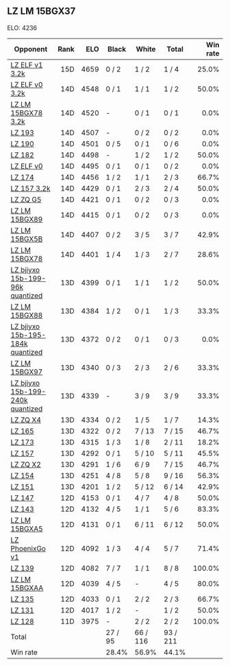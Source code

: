 ## LZ LM 15BGX37 ##

ELO: 4236

Opponent | Rank | ELO | Black | White | Total | Win rate
---------|-----:|----:|-------|-------|-------|-------:
[LZ ELF v1 3.2k](LZ%20ELF%20v1%203.2k.md) | 15D | 4659 | 0 / 2 | 1 / 2 | 1 / 4 | 25.0%
[LZ ELF v0 3.2k](LZ%20ELF%20v0%203.2k.md) | 14D | 4548 | 0 / 1 | 1 / 1 | 1 / 2 | 50.0%
[LZ LM 15BGX78 3.2k](LZ%20LM%2015BGX78%203.2k.md) | 14D | 4520 | - | 0 / 1 | 0 / 1 | 0.0%
[LZ 193](LZ%20193.md) | 14D | 4507 | - | 0 / 2 | 0 / 2 | 0.0%
[LZ 190](LZ%20190.md) | 14D | 4501 | 0 / 5 | 0 / 1 | 0 / 6 | 0.0%
[LZ 182](LZ%20182.md) | 14D | 4498 | - | 1 / 2 | 1 / 2 | 50.0%
[LZ ELF v0](LZ%20ELF%20v0.md) | 14D | 4495 | 0 / 1 | 0 / 1 | 0 / 2 | 0.0%
[LZ 174](LZ%20174.md) | 14D | 4456 | 1 / 2 | 1 / 1 | 2 / 3 | 66.7%
[LZ 157 3.2k](LZ%20157%203.2k.md) | 14D | 4429 | 0 / 1 | 2 / 3 | 2 / 4 | 50.0%
[LZ ZQ G5](LZ%20ZQ%20G5.md) | 14D | 4421 | 0 / 1 | 0 / 2 | 0 / 3 | 0.0%
[LZ LM 15BGX89](LZ%20LM%2015BGX89.md) | 14D | 4415 | 0 / 1 | 0 / 2 | 0 / 3 | 0.0%
[LZ LM 15BGX5B](LZ%20LM%2015BGX5B.md) | 14D | 4407 | 0 / 2 | 3 / 5 | 3 / 7 | 42.9%
[LZ LM 15BGX78](LZ%20LM%2015BGX78.md) | 14D | 4401 | 1 / 4 | 1 / 3 | 2 / 7 | 28.6%
[LZ bjiyxo 15b-199-96k quantized](LZ%20bjiyxo%2015b-199-96k%20quantized.md) | 13D | 4399 | 0 / 1 | 1 / 1 | 1 / 2 | 50.0%
[LZ LM 15BGX88](LZ%20LM%2015BGX88.md) | 13D | 4384 | 1 / 2 | 0 / 1 | 1 / 3 | 33.3%
[LZ bjiyxo 15b-195-184k quantized](LZ%20bjiyxo%2015b-195-184k%20quantized.md) | 13D | 4372 | 0 / 2 | 0 / 1 | 0 / 3 | 0.0%
[LZ LM 15BGX97](LZ%20LM%2015BGX97.md) | 13D | 4340 | 0 / 3 | 2 / 3 | 2 / 6 | 33.3%
[LZ bjiyxo 15b-199-240k quantized](LZ%20bjiyxo%2015b-199-240k%20quantized.md) | 13D | 4339 | - | 3 / 9 | 3 / 9 | 33.3%
[LZ ZQ X4](LZ%20ZQ%20X4.md) | 13D | 4334 | 0 / 2 | 1 / 5 | 1 / 7 | 14.3%
[LZ 165](LZ%20165.md) | 13D | 4322 | 0 / 2 | 7 / 13 | 7 / 15 | 46.7%
[LZ 173](LZ%20173.md) | 13D | 4315 | 1 / 3 | 1 / 8 | 2 / 11 | 18.2%
[LZ 157](LZ%20157.md) | 13D | 4292 | 0 / 1 | 5 / 10 | 5 / 11 | 45.5%
[LZ ZQ X2](LZ%20ZQ%20X2.md) | 13D | 4291 | 1 / 6 | 6 / 9 | 7 / 15 | 46.7%
[LZ 154](LZ%20154.md) | 13D | 4251 | 4 / 8 | 5 / 8 | 9 / 16 | 56.3%
[LZ 151](LZ%20151.md) | 13D | 4201 | 1 / 2 | 5 / 12 | 6 / 14 | 42.9%
[LZ 147](LZ%20147.md) | 12D | 4153 | 0 / 1 | 4 / 7 | 4 / 8 | 50.0%
[LZ 143](LZ%20143.md) | 12D | 4132 | 4 / 5 | 1 / 1 | 5 / 6 | 83.3%
[LZ LM 15BGXA5](LZ%20LM%2015BGXA5.md) | 12D | 4131 | 0 / 1 | 6 / 11 | 6 / 12 | 50.0%
[LZ PhoenixGo v1](LZ%20PhoenixGo%20v1.md) | 12D | 4092 | 1 / 3 | 4 / 4 | 5 / 7 | 71.4%
[LZ 139](LZ%20139.md) | 12D | 4082 | 7 / 7 | 1 / 1 | 8 / 8 | 100.0%
[LZ LM 15BGXAA](LZ%20LM%2015BGXAA.md) | 12D | 4039 | 4 / 5 | - | 4 / 5 | 80.0%
[LZ 135](LZ%20135.md) | 12D | 4033 | 0 / 1 | 2 / 2 | 2 / 3 | 66.7%
[LZ 131](LZ%20131.md) | 12D | 4017 | 1 / 2 | - | 1 / 2 | 50.0%
[LZ 128](LZ%20128.md) | 11D | 3975 | - | 2 / 2 | 2 / 2 | 100.0%
Total | | | 27 / 95 | 66 / 116 | 93 / 211 | 
Win rate| | | 28.4% | 56.9% | 44.1% | 
